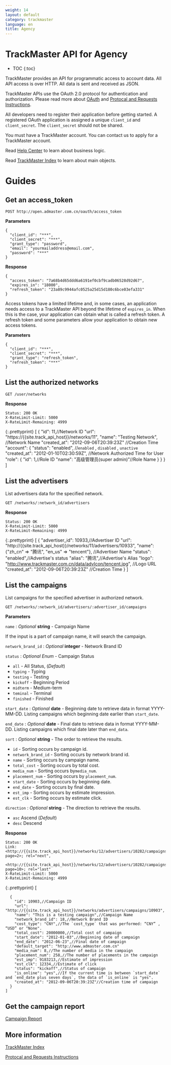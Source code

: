 ```yaml
---
weight: 14
layout: default
category: trackmaster
language: en
title: Agency
---
```



# TrackMaster API for Agency #

* TOC
{:toc}

TrackMaster provides an API for programmatic access to account data. All API access is over HTTP. All data is sent and received as JSON.

TrackMaster APIs use the OAuth 2.0 protocol for authentication and authorization. Please read more about [OAuth](http://dev.admaster.com.cn/doc/openmaster/v1/en/oauth.html) and [Protocal and Requests Instructions](http://dev.admaster.com.cn/doc/openmaster/v1/en/verbs.html).

All developers need to register their application before getting started. A registered OAuth application is assigned a unique `client_id` and `client_secret`. The `client_secret` should not be shared.

You must have a TrackMaster account. You can contact us to apply for a TrackMaster account. 

Read [Help Center](http://help.admaster.com.cn/trackmaster/) to learn about business logic.

Read [TrackMaster Index](/doc/trackmaster/v1/en/index.html) to learn about main objects.


# Guides #

## Get an access_token ##

    POST http://open.admaster.com.cn/oauth/access_token

**Parameters**

    {
      "client_id": "***",
      "client_secret": "***",
      "grant_type": "password",
      "email": "yourmailaddress@email.com",
      "password": "***"
    }

**Response**

    {
      "access_token": "7a68b4d65ddd6a6191ef0cbf9cadb06528d92d67",
      "expires_in": "18000",
      "refresh_token": "23a89c9944afc0525a25d15d180c6bce03efa331"
    }

Access tokens have a limited lifetime and, in some cases, an application needs access to a TrackMaster API beyond the lifetime of `expires_in`. When this is the case, your application can obtain what is called a refresh token. A refresh token and some parameters allow your application to obtain new access tokens. 

**Parameters**

    {
      "client_id": "***",
      "client_secret": "***",
      "grant_type": "refresh_token",
      "refresh_token": "***"
    }


## List the authorized networks   ##

    GET /user/networks

**Response**

    Status: 200 OK
    X-RateLimit-Limit: 5000
    X-RateLimit-Remaining: 4999

{:.prettyprint}
    [
       {
        "id": 11,//Network ID
        "url": "https://{{site.track_api_host}}/networks/11",
        "name": "Testing Network", //Network Name
        "created_at": "2012-09-06T20:39:23Z" //Creation Time
        "account": {
            "status": "enabled", //`enabled` , `disabled` , `unactive` 
            "created_at": "2012-01-10T02:30:59Z", //Network Authorized Time for User  
            "role": {
                "id": 1,//Role ID
                "name": "高级管理员(super admin)"//Role Name
             }
          }
       }
    ]

## List the advertisers ##
List advertisers data for the specified network.

    GET /networks/:network_id/advertisers

**Response**

    Status: 200 OK
    X-RateLimit-Limit: 5000
    X-RateLimit-Remaining: 4999

{:.prettyprint}
    [
      {
        "advertiser_id": 10933,//Advertiser ID
        "url": "http://{{site.track_api_host}}/networks/11/advertisers/10933",
        "name": {"zh_cn" => "腾讯", "en_us" => "tencent"},   //Advertiser Name
        "status": "enabled",//Advertise's status
        "alias": "腾讯",//Advertise's Alias
        "logo": "http://www.trackmaster.com.cn/data/advIcon/tencent.jpg",  //Logo URL
        "created_at": "2012-09-06T20:39:23Z"  //Creation Time
      }
    ]

## List the campaigns ##

List campaigns for the specified advertiser in authorized network.

    GET /networks/:network_id/advertisers/:advertiser_id/campaigns

**Parameters**

`name`
: _Optional_ **string** - Campaign Name

If the input is a part of campaign name, it will search the campaign.

`network_brand_id`
: _Optional_ **integer** - Network Brand ID

`status`
: _Optional_ *Enum* - Campaign Status

  * `all` - All Status, (_Default_)
  * `typing` - Typing
  * `testing` - Testing
  * `kickoff` - Beginning Period
  * `midterm` - Medium-term
  * `teminal` - Terminal
  * `finished` - Finished

`start_date`
: _Optional_ **date** - Beginning date to retrieve data in format YYYY-MM-DD. Listing campaigns which beginning date earlier than `start_date`.

`end_date`
: _Optional_ **date** - Final date to retrieve data in format YYYY-MM-DD. Listing campaigns which final date later than `end_data`.

`sort`
: _Optional_ **string** - The order to retrieve the results.

  * `id` - Sorting occurs by campaign id.
  * `network_brand_id` - Sorting occurs by network brand id.
  * `name` - Sorting occurs by campaign name.
  * `total_cost` - Sorting occurs by total cost.
  * `media_num` - Sorting occurs by`media_num`.
  * `placement_num` - Sorting occurs by `placement_num`.
  * `start_date` - Sorting occurs by beginning date.
  * `end_date` - Sorting occurs by final date.
  * `est_imp` - Sorting occurs by estimate impression.
  * `est_clk` - Sorting occurs by estimate click.

`direction`
: _Optional_ **string** - The direction to retrieve the results.

  * `asc` Ascend (_Default_)
  * `desc` Descend

**Response**

    Status: 200 OK
    Link: <http://{{site.track_api_host}}/networks/12/advertisers/10282/campaigns?page=2>; rel="next",
          <http://{{site.track_api_host}}/networks/12/advertisers/10282/campaigns?page=10>; rel="last"
    X-RateLimit-Limit: 5000
    X-RateLimit-Remaining: 4999

{:.prettyprint}
    [

      {
        "id": 10903,//Campaign ID
        "url": "http://{{site.track_api_host}}/networks/advertisers/campaigns/10903",
        "name": "This is a testing campaign",//Campaign Name
        "network_brand_id": 18,//Network Brand ID
        "cost_type": "CNY",//The `cost_type` that was performed: “CNY” , “USD” or "None".
        "total_cost": 20000000,//Total cost of campaign
        "start_date": "2012-01-03",//Beginning date of campaign
        "end_date": "2012-06-23",//Final date of campaign
        "default_target": "http://www.admaster.com.cn"
        "media_num": 8,//The number of media in the campaign 
        "placement_num": 258,//The number of placements in the campaign
        "est_imp": 9183213,//Estimate of impression
        "est_clk": 12334,//Estimate of click
        "status": "kickoff",//Status of campaign 
        "is_online": "yes",//If the current time is between `start_date` and `end_date plus seven days`, the data of `is_online` is "yes". 
        "created_at": "2012-09-06T20:39:23Z"//Creation time of campaign
      }
    ]

## Get the campaign report ##

[Campaign Report](/doc/trackmaster/v1/en/campaign_report.html)
 
## More information 

[TrackMaster Index](/doc/trackmaster/v1/en/index.html)

[Protocal and Requests Instructions](/doc/openmaster/v1/en/verbs.html)




